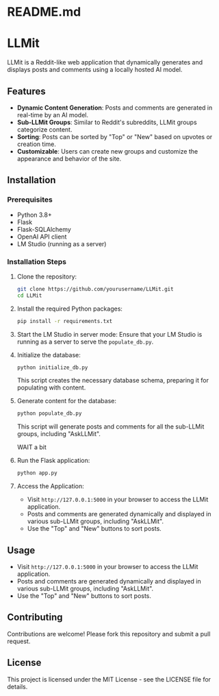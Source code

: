 # README.md

# LLMit

LLMit is a Reddit-like web application that dynamically generates and displays posts and comments using a locally hosted AI model.

## Features

- **Dynamic Content Generation**: Posts and comments are generated in real-time by an AI model.
- **Sub-LLMit Groups**: Similar to Reddit's subreddits, LLMit groups categorize content.
- **Sorting**: Posts can be sorted by "Top" or "New" based on upvotes or creation time.
- **Customizable**: Users can create new groups and customize the appearance and behavior of the site.

## Installation

### Prerequisites

- Python 3.8+
- Flask
- Flask-SQLAlchemy
- OpenAI API client
- LM Studio (running as a server)

### Installation Steps

1. Clone the repository:
   ```bash
   git clone https://github.com/yourusername/LLMit.git
   cd LLMit
   ```

2. Install the required Python packages:
   ```bash
   pip install -r requirements.txt
   ```

3. Start the LM Studio in server mode:
   Ensure that your LM Studio is running as a server to serve the `populate_db.py`.

4. Initialize the database:
   ```bash
   python initialize_db.py
   ```

   This script creates the necessary database schema, preparing it for populating with content.

5. Generate content for the database:
   ```bash
   python populate_db.py
   ```

   This script will generate posts and comments for all the sub-LLMit groups, including "AskLLMit".

   WAIT a bit 

6. Run the Flask application:
   ```bash
   python app.py
   ```

7. Access the Application:
   - Visit `http://127.0.0.1:5000` in your browser to access the LLMit application.
   - Posts and comments are generated dynamically and displayed in various sub-LLMit groups, including "AskLLMit".
   - Use the "Top" and "New" buttons to sort posts.

## Usage

- Visit `http://127.0.0.1:5000` in your browser to access the LLMit application.
- Posts and comments are generated dynamically and displayed in various sub-LLMit groups, including "AskLLMit".
- Use the "Top" and "New" buttons to sort posts.

## Contributing

Contributions are welcome! Please fork this repository and submit a pull request.

## License

This project is licensed under the MIT License - see the LICENSE file for details.